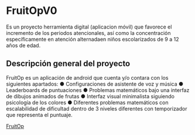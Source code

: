 # FruitOpV0

Es un proyecto herramienta digital (aplicacion móvil) que favorece el incremento de los periodos atencionales, así como la concentración específicamente en atención alternadaen niños escolarizados de 9 a 12 años de edad.


## Descripción general del proyecto
FruitOp es un aplicación de android que cuenta y/o contara con los siguientes apartados:
● Configuraciones de asistente de voz y música 
● Leaderboards de puntuaciones
● Problemas matemáticos bajo una interfaz de dibujos animados de frutas
● Interfaz visual minimalista siguiendo psicología de los colores
● Diferentes problemas matemáticos con escalabilidad de dificultad dentro de 3 niveles diferentes con temporizador que representa el puntuaje.

[FruitOp](https://github.com/Kevin-Mora/FruitOpV0/blob/master/diseño1.PNG)

